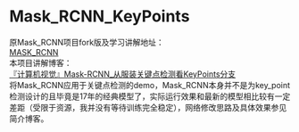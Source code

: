 # Mask_RCNN_KeyPoints
原Mask_RCNN项目fork版及学习讲解地址：<br>
[MASK_RCNN](https://github.com/Hellcatzm/Mask_RCNN)<br>
本项目讲解博客：<br>
[『计算机视觉』Mask-RCNN_从服装关键点检测看KeyPoints分支](https://www.cnblogs.com/hellcat/p/10105465.html)<br>
将Mask_RCNN应用于关键点检测的demo，Mask_RCNN本身并不是为key_point检测设计的且毕竟是17年的经典模型了，实际运行效果和最新的模型相比较有一定差距（受限于资源，我并没有等待训练完全稳定），网络修改思路及具体效果参见简介博客。<br>

